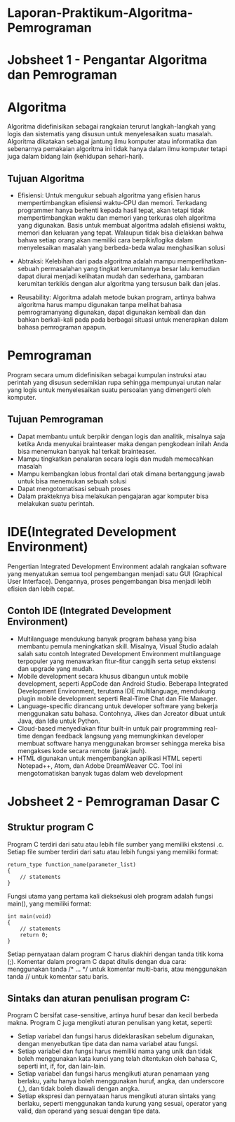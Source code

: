 # Laporan-Praktikum-Algoritma-Pemrograman

<h1 align="margin"> Jobsheet 1 - Pengantar Algoritma dan Pemrograman</h1>
<h1 align="margin"> Algoritma</h1>
Algoritma didefinisikan sebagai rangkaian terurut langkah-langkah yang logis dan sistematis yang disusun untuk menyelesaikan suatu masalah. Algoritma dikatakan sebagai jantung ilmu komputer atau informatika dan sebenarnya pemakaian algoritma ini tidak hanya dalam ilmu komputer tetapi juga dalam bidang lain (kehidupan sehari-hari).

<h2 align="margin">Tujuan Algoritma</h2>

- Efisiensi: Untuk mengukur sebuah algoritma yang efisien harus
mempertimbangkan efisiensi waktu-CPU dan memori. Terkadang
programmer hanya berhenti kepada hasil tepat, akan tetapi tidak
mempertimbangkan waktu dan memori yang terkuras oleh algoritma yang
digunakan. Basis untuk membuat algoritma adalah efisiensi waktu,
memori dan keluaran yang tepat. Walaupun tidak bisa dielakkan bahwa
bahwa setiap orang akan memiliki cara berpikir/logika dalam
menyelesaikan masalah yang berbeda-beda walau menghasilkan solusi

- Abtraksi: Kelebihan dari pada algoritma adalah mampu memperlihatkan- sebuah permasalahan yang tingkat kerumitannya besar lalu kemudian dapat diurai menjadi kelihatan mudah dan sederhana, gambaran kerumitan terkikis dengan alur algoritma yang tersusun baik dan jelas.

- Reusability: Algoritma adalah metode bukan program, artinya bahwa algoritma harus mampu digunakan tanpa melihat bahasa pemrogramanyang digunakan, dapat digunakan kembali dan dan bahkan berkali-kali pada pada berbagai situasi untuk menerapkan dalam bahasa pemrograman apapun.


<h1 align="margin"> Pemrograman</h1>
Program secara umum didefinisikan sebagai kumpulan instruksi atau perintah yang disusun sedemikian rupa sehingga mempunyai urutan nalar yang logis untuk menyelesaikan suatu persoalan yang dimengerti oleh komputer.

<h2 align="margin">Tujuan Pemrograman</h2>

- Dapat membantu untuk berpikir dengan logis dan analitik, misalnya saja ketika Anda menyukai brainteaser maka dengan pengkodean inilah Anda bisa menemukan banyak hal terkait brainteaser.
- Mampu tingkatkan penalaran secara logis dan mudah memecahkan masalah
- Mampu kembangkan lobus frontal dari otak dimana bertanggung jawab untuk bisa menemukan sebuah solusi
- Dapat mengotomatisasi sebuah proses
- Dalam prakteknya bisa melakukan pengajaran agar komputer bisa melakukan suatu perintah.

<h1 align="margin"> IDE(Integrated Development Environment)</h1>
Pengertian Integrated Development Environment adalah rangkaian software yang menyatukan semua tool pengembangan menjadi satu GUI (Graphical User Interface). Dengannya, proses pengembangan bisa menjadi lebih efisien dan lebih cepat.

<h2 align="margin">Contoh IDE (Integrated Development Environment)</h2>

- Multilanguage mendukung banyak program bahasa yang bisa membantu pemula meningkatkan skill. Misalnya, Visual Studio adalah salah satu contoh Integrated Development Environment multilanguage terpopuler yang menawarkan fitur-fitur canggih serta setup ekstensi dan upgrade yang mudah.
- Mobile development secara khusus dibangun untuk mobile development, seperti AppCode dan Android Studio. Beberapa Integrated Development Environment, terutama IDE multilanguage, mendukung plugin mobile development seperti Real-Time Chat dan File Manager.
- Language-specific dirancang untuk developer software yang bekerja menggunakan satu bahasa. Contohnya, Jikes dan Jcreator dibuat untuk Java, dan Idle untuk Python.
- Cloud-based menyediakan fitur built-in untuk pair programming real-time dengan feedback langsung yang memungkinkan developer membuat software hanya menggunakan browser sehingga mereka bisa mengakses kode secara remote (jarak jauh).
- HTML digunakan untuk mengembangkan aplikasi HTML seperti Notepad++, Atom, dan Adobe DreamWeaver CC. Tool ini mengotomatiskan banyak tugas dalam web development


<h1 align="margin"> Jobsheet 2 - Pemrograman Dasar C</h1> 

<h2 align="margin"> Struktur program C</h2>
 
Program C terdiri dari satu atau lebih file sumber yang memiliki ekstensi .c. Setiap file sumber terdiri dari satu atau lebih fungsi yang memiliki format:
```
return_type function_name(parameter_list)
{
    // statements
}
```

Fungsi utama yang pertama kali dieksekusi oleh program adalah fungsi main(), yang memiliki format:
```
int main(void)
{
    // statements
    return 0;
}
```

Setiap pernyataan dalam program C harus diakhiri dengan tanda titik koma (;). Komentar dalam program C dapat ditulis dengan dua cara: menggunakan tanda /* ... */ untuk komentar multi-baris, atau menggunakan tanda // untuk komentar satu baris.

<h2 align="margin"> Sintaks dan aturan penulisan program C:</h2>
 
Program C bersifat case-sensitive, artinya huruf besar dan kecil berbeda makna. Program C juga mengikuti aturan penulisan yang ketat, seperti:
-	Setiap variabel dan fungsi harus dideklarasikan sebelum digunakan, dengan menyebutkan tipe data dan nama variabel atau fungsi.
- Setiap variabel dan fungsi harus memiliki nama yang unik dan tidak boleh menggunakan kata kunci yang telah ditentukan oleh bahasa C, seperti int, if, for, dan lain-lain.
-	Setiap variabel dan fungsi harus mengikuti aturan penamaan yang berlaku, yaitu hanya boleh menggunakan huruf, angka, dan underscore (_), dan tidak boleh diawali dengan angka.
-	Setiap ekspresi dan pernyataan harus mengikuti aturan sintaks yang berlaku, seperti menggunakan tanda kurung yang sesuai, operator yang valid, dan operand yang sesuai dengan tipe data.



